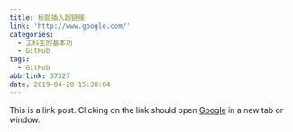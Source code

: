 ```yaml
---
title: 标题插入超链接
link: 'http://www.google.com/'
categories:
  - 工科生的基本功
  - GitHub
tags:
  - GitHub
abbrlink: 37327
date: 2019-04-28 15:30:04
---
```


This is a link post. Clicking on the link should open [Google](http://www.google.com/) in a new tab or window.
